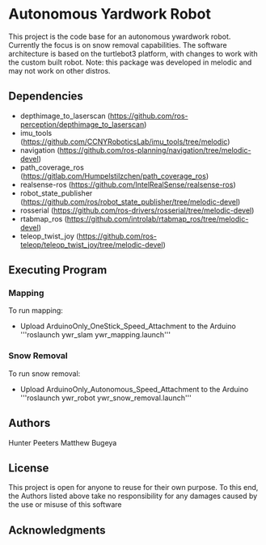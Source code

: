 # Autonomous Yardwork Robot

This project is the code base for an autonomous ywardwork robot. Currently the focus is on snow removal capabilities. The software architecture is based on the turtlebot3 platform, with changes to work with the custom built robot. Note: this package was developed in melodic and may not work on other distros.

## Dependencies

- depthimage_to_laserscan (https://github.com/ros-perception/depthimage_to_laserscan)
- imu_tools (https://github.com/CCNYRoboticsLab/imu_tools/tree/melodic)
- navigation (https://github.com/ros-planning/navigation/tree/melodic-devel)
- path_coverage_ros (https://gitlab.com/Humpelstilzchen/path_coverage_ros)
- realsense-ros (https://github.com/IntelRealSense/realsense-ros)
- robot_state_publisher (https://github.com/ros/robot_state_publisher/tree/melodic-devel)
- rosserial (https://github.com/ros-drivers/rosserial/tree/melodic-devel)
- rtabmap_ros (https://github.com/introlab/rtabmap_ros/tree/melodic-devel)
- teleop_twist_joy (https://github.com/ros-teleop/teleop_twist_joy/tree/melodic-devel)

## Executing Program

### Mapping

To run mapping:
- Upload ArduinoOnly_OneStick_Speed_Attachment to the Arduino
'''roslaunch ywr_slam ywr_mapping.launch'''

### Snow Removal

To run snow removal:
- Upload ArduinoOnly_Autonomous_Speed_Attachment to the Arduino
'''roslaunch ywr_robot ywr_snow_removal.launch'''

## Authors

Hunter Peeters
Matthew Bugeya

## License

This project is open for anyone to reuse for their own purpose. To this end, the Authors listed above take no responsibility for any damages caused by the use or misuse of this software

## Acknowledgments

